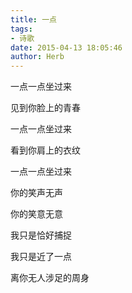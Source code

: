 ```yaml
---
title: 一点
tags:
- 诗歌
date: 2015-04-13 18:05:46
author: Herb
---
```

一点一点坐过来

见到你脸上的青春

一点一点坐过来

看到你肩上的衣纹

一点一点坐过来

你的笑声无声

你的笑意无意

我只是恰好捕捉

我只是近了一点

离你无人涉足的周身